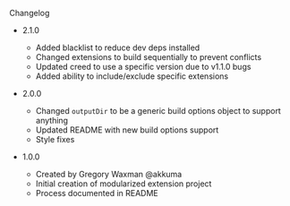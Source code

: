 Changelog

* 2.1.0
  * Added blacklist to reduce dev deps installed
  * Changed extensions to build sequentially to prevent conflicts
  * Updated creed to use a specific version due to v1.1.0 bugs
  * Added ability to include/exclude specific extensions

* 2.0.0
  * Changed `outputDir` to be a generic build options object to support anything
  * Updated README with new build options support
  * Style fixes

* 1.0.0
  * Created by Gregory Waxman @akkuma
  * Initial creation of modularized extension project
  * Process documented in README
